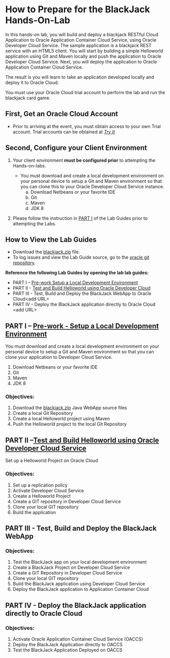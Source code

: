 # How to Prepare for the BlackJack Hands-On-Lab

In this hands-on lab, you will build and deploy a blackjack RESTful
Cloud Application to Oracle Application Container Cloud Service, using
Oracle Developer Cloud Service. The sample application is a blackjack
REST service with an HTML5 client. You will start by building a simple
Helloworld application using Git and Maven locally and push the
application to Oracle Developer Cloud Service. Next, you will deploy the
application to Oracle Application Container Cloud Service.

The result is you will learn to take an application developed locally
and deploy it to Oracle Cloud.

You must use your Oracle Cloud trial account to perform the lab and run
the blackjack card game.

## First, Get an Oracle Cloud Account

-   Prior to arriving at the event, you must obtain access to your own
    Trial account. Trial accounts can be obtained at [*Try
    It*](http://cloud.oracle.com/tryit)

## Second, Configure your Client Environment

1.  Your client environment **must be configured prior** to attempting
    the Hands-on-labs.

    -   You must download and create a local development environment on
        your personal device to setup a Git and Maven environment so
        that you can clone this to your Oracle Developer Cloud Service
        instance.  
            a. Download Netbeans or your favorite IDE  
            b. Git  
            c. Maven  
            d. JDK 8

2.  Please follow the instruction in [PART I](https://github.com/oracle/cloud-native-devops-workshop/blob/master/blackjack/PART%20I%20local-windows-setup.md) of the Lab Guides prior to attempting the Labs.

## How to View the Lab Guides

-   Download the [blackjack.zip](https://github.com/oracle/cloud-native-devops-workshop/blob/master/blackjack/BlackJack.zip) file.
-   To log issues and view the Lab Guide source, go to the [oracle git repository](https://github.com/oracle/cloud-native-devops-workshop).

**Reference the following Lab Guides by opening the lab lab guides:**

- PART I – [Pre-work Setup a Local Development Environment](https://github.com/oracle/cloud-native-devops-workshop/blob/master/blackjack/PART%20I%20local-windows-setup.md)
- PART II - [Test and Build Helloworld using Oracle Developer Cloud](https://github.com/oracle/cloud-native-devops-workshop/blob/master/blackjack/PART%20II%20developer-cloud-hello-world.md)
- PART III - Test, Build and Deploy the BlackJack WebApp to Oracle
Cloud&lt;add URL&gt;
- PART IV - Deploy the BlackJack application directly to Oracle Cloud
&lt;add URL&gt;

## PART I – [Pre-work - Setup a Local Development Environment](https://github.com/oracle/cloud-native-devops-workshop/blob/master/blackjack/PART%20I%20local-windows-setup.md)

You must download and create a local development environment on your
personal device to setup a Git and Maven environment so that you can
clone your application to Developer Cloud Service.  
1. Download Netbeans or your favorite IDE  
2. Git  
3. Maven  
4. JDK 8

### Objectives:

1. Download the [blackjack.zip](https://github.com/oracle/cloud-native-devops-workshop/blob/master/blackjack/BlackJack.zip) Java WebApp source files
2. Create a local Git Repository
3. Create a local Helloworld project using Maven
4. Push the Helloworld project to the local Git Repository

## PART II –[Test and Build Helloworld using Oracle Developer Cloud Service](https://github.com/oracle/cloud-native-devops-workshop/blob/master/blackjack/PART%20II%20developer-cloud-hello-world.md)

Set up a Helloworld Project on Oracle Cloud

### Objectives:

1.  Set up a replication policy
2.  Activate Developer Cloud Service
3.  Create a Helloworld Project
4.  Create a GIT repository in Developer Cloud Service
5.  Clone your local GIT repository
6.  Build the application

## PART III - Test, Build and Deploy the BlackJack WebApp

### Objectives:

1.  Test the BlackJack app on your local development environment
2.  Create a BlackJack Project on Developer Cloud Service
3.  Create a GIT Repository in Developer Cloud Service
4.  Clone your local GIT repository
5.  Build the BlackJack application using Developer Cloud Service
6.  Deploy the BlackJack application to Application Container Cloud

## PART IV - Deploy the BlackJack application directly to Oracle Cloud

### Objectives:

1.  Activate Oracle Application Container Cloud Service (OACCS)
2.  Deploy the BlackJack Application directly to OACCS
3.  Test the BlackJack Application Deployed on OACCS
